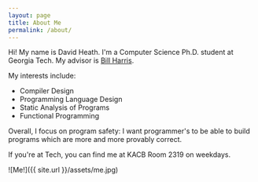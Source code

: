 ```yaml
---
layout: page
title: About Me
permalink: /about/
---
```

Hi! My name is David Heath. I'm a Computer Science Ph.D. student at Georgia Tech.
My advisor is [Bill Harris](http://www.cc.gatech.edu/~wharris/).

My interests include:
  + Compiler Design
  + Programming Language Design
  + Static Analysis of Programs
  + Functional Programming

Overall, I focus on program safety: I want programmer's to be able to build
programs which are more and more provably correct.

If you're at Tech, you can find me at KACB Room 2319 on weekdays.

![Me!]({{ site.url }}/assets/me.jpg)
